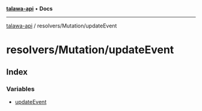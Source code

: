 [**talawa-api**](../../../README.md) • **Docs**

***

[talawa-api](../../../modules.md) / resolvers/Mutation/updateEvent

# resolvers/Mutation/updateEvent

## Index

### Variables

- [updateEvent](variables/updateEvent.md)
